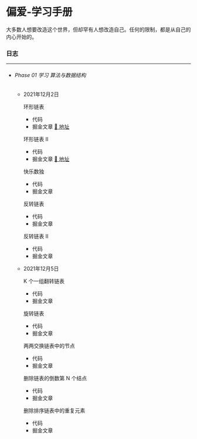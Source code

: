 # 偏爱-学习手册
大多数人想要改造这个世界，但却罕有人想改造自己。任何的限制，都是从自己的内心开始的。

### 日志

------

- ###### Phase 01 学习 算法与数据结构

  - 2021年12月2日 

    环形链表

    - 代码 
    - 掘金文章 [🔗 地址](https://juejin.cn/post/7038156854219767844)

    环形链表 II

    - 代码 
    - 掘金文章 [🔗 地址](https://juejin.cn/post/7037027476756758564)

    快乐数独

    - 代码 
    - 掘金文章

    反转链表

    - 代码 
    - 掘金文章

    反转链表 II

    - 代码 
    - 掘金文章

  - 2021年12月5日 

    K 个一组翻转链表

    - 代码 
    - 掘金文章 

    旋转链表

    - 代码 
    - 掘金文章 

    两两交换链表中的节点

    - 代码 
    - 掘金文章

    删除链表的倒数第 N 个结点

    - 代码 
    - 掘金文章

    删除排序链表中的重复元素

    - 代码 
    - 掘金文章

    

  
